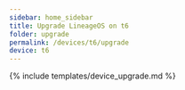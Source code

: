 ```yaml
---
sidebar: home_sidebar
title: Upgrade LineageOS on t6
folder: upgrade
permalink: /devices/t6/upgrade
device: t6
---
```

{% include templates/device_upgrade.md %}
